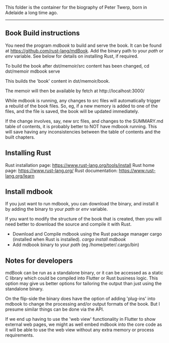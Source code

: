 This folder is the container for the biography of Peter Twerp, born in Adelaide a long time ago.

----

## Book Build instructions

You need the program *mdbook* to build and serve the book. It can be found at https://github.com/rust-lang/mdBook. Add the binary path to your *path* or *env* variable. See below for details on installing Rust, if required.

To build the book after dst/memoir/src content has been changed, 
cd dst/memoir
mdbook serve

This builds the 'book' content in dst/memoir/book.

The memoir will then be available by fetch at http://localhost:3000/

While mdbook is running, any changes to src files will automatically trigger a rebuild of the book files. So, eg, if a new memory is added to one of the files, and the file is saved, the book will be updated immediately. 

If the change involves, say, new src files, and changes to the SUMMARY.md table of contents, it is probably better to NOT have mdbook running. This will save having any inconsistencies between the table of contents and the built chapters.

## Installing Rust
Rust installation page: https://www.rust-lang.org/tools/install
Rust home page: https://www.rust-lang.org/
Rust documentation: https://www.rust-lang.org/learn

## Install mdbook

If you just want to run mdbook, you can download the binary, and install it by adding the binary to your *path* or *env* variable.

If you want to modify the structure of the book that is created, then you will need better to download the source and compile it with Rust.

-  Download and Compile mdbook using the Rust package manager cargo (installed when Rust is installed). *cargo install mdbook*
-  Add mdbook binary to your *path* (eg /home/peter/.cargo/bin)

## Notes for developers
mdBook can be run as a standalone binary, or it can be accessed as a static C library which could be compiled into Flutter or Rust business logic. This option may give us better options for tailoring the output than just using the standalone binary. 

On the flip-side the binary does have the option of adding 'plug-ins' into mdbook to change the processing and/or output formats of the book. But I presume similar things can be done via the API.

If we end up having to use the 'web view' functionality in Flutter to show external web pages, we might as well embed mdbook into the core code as it will be able to use the web view without any extra memory or process requirements.
